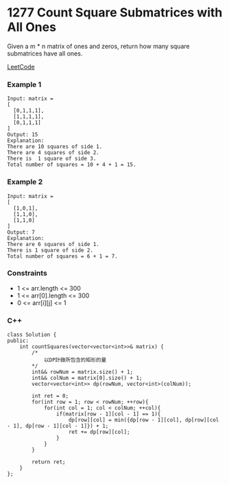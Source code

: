# 1277 Count Square Submatrices with All Ones

Given a m * n matrix of ones and zeros, return how many square submatrices have all ones.


[LeetCode](https://leetcode.cn/problems/count-square-submatrices-with-all-ones/)


### Example 1

```
Input: matrix =
[
  [0,1,1,1],
  [1,1,1,1],
  [0,1,1,1]
]
Output: 15
Explanation: 
There are 10 squares of side 1.
There are 4 squares of side 2.
There is  1 square of side 3.
Total number of squares = 10 + 4 + 1 = 15.
```

### Example 2

```
Input: matrix = 
[
  [1,0,1],
  [1,1,0],
  [1,1,0]
]
Output: 7
Explanation: 
There are 6 squares of side 1.  
There is 1 square of side 2. 
Total number of squares = 6 + 1 = 7.
```


### Constraints

* 1 <= arr.length <= 300
* 1 <= arr[0].length <= 300
* 0 <= arr[i][j] <= 1


### C++ 

```
class Solution {
public:
    int countSquares(vector<vector<int>>& matrix) {
        /*
            以DP計錄所包含的矩形的量
        */
        int&& rowNum = matrix.size() + 1;
        int&& colNum = matrix[0].size() + 1;
        vector<vector<int>> dp(rowNum, vector<int>(colNum));

        int ret = 0;
        for(int row = 1; row < rowNum; ++row){
            for(int col = 1; col < colNum; ++col){
                if(matrix[row - 1][col - 1] == 1){
                    dp[row][col] = min({dp[row - 1][col], dp[row][col - 1], dp[row - 1][col - 1]}) + 1;
                    ret += dp[row][col];
                }
            }
        }

        return ret;
    }
};
```